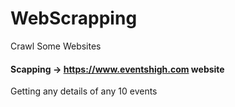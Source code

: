 # WebScrapping
Crawl Some Websites
#### Scapping -> https://www.eventshigh.com website
Getting any details of any 10 events
